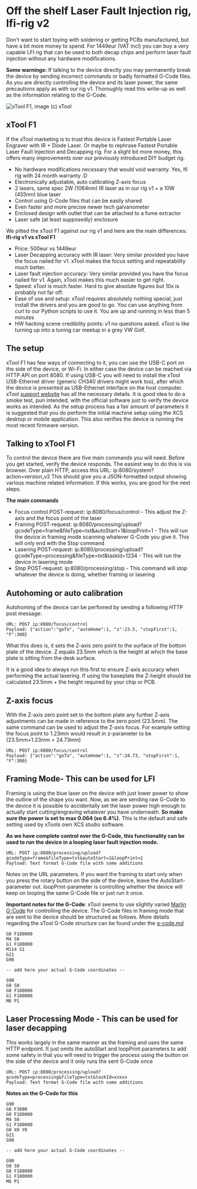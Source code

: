 # Off the shelf Laser Fault Injection rig, lfi-rig v2
Don't want to start toying with soldering or getting PCBs manufactured, but have a bit more money to spend. For 1449eur (VAT incl) you can buy a very capable LFI rig that can be used to both decap chips and perform laser fault injection without any hardware modifications. 

**Some warnings:** If talking to the device directly you may permanently break the device by sending incorrect commands or badly formatted G-Code files. As you are directly controlling the device and its laser power, the same precautions apply as with our rig v1. Thoroughly read this write-up as well as the information relating to the G-Code.

![xTool F1, image (c) xTool](/Other/Images/xtool-f1.png)

## xTool F1
If the xTool marketing is to trust this device is Fastest Portable Laser Engraver with IR + Diode Laser. Or maybe to rephrase Fastest Portable Laser Fault Injection and Decapping rig. For a slight bit more money, this offers many improvements over our previously introduced DIY budget rig. 

- No hardware modifications necessary that would void warranty. Yes, lfi rig with 24 month warranty :D 
- Electronically adjustable, auto calibrating Z-axis focus
- 2 lasers, same spec 2W (1064nm) IR laser as in our rig v1 + a 10W (455nm) blue laser
- Control using G-Code files that can be easily shared
- Even faster and more precise newer tech galvanometer
- Enclosed design with outlet that can be attached to a fume extractor
- Laser safe (at least supposedly) enclosure

We pitted the xTool F1 against our rig v1 and here are the main differences:
**lfi-rig v1 vs xTool F1**
- Price: 500eur vs 1449eur
- Laser Decapping accuracy with IR laser: Very similar provided you have the focus nailed for v1. xTool makes the focus setting and repeatability much better.
- Laser fault injection accuracy: Very similar provided you have the focus nailed for v1. Again, xTool makes this much easier to get right.
- Speed: xTool is much faster. Hard to give absolute figures but 10x is probably not far off.
- Ease of use and setup: xTool requires absolutely nothing special, just install the drivers and you are good to go. You can use anything from curl to our Python scripts to use it. You are up and running in less than 5 minutes
- HW hacking scene credibility points: v1 no questions asked. xTool is like turning up into a tuning car meetup in a grey VW Golf.

## The setup
xTool F1 has few ways of connecting to it, you can use the USB-C port on the side of the device, or Wi-Fi. In either case the device can be reached via HTTP API on port 8080. If using USB-C you will need to install the xTool USB-Ethernet driver (generic CH340 drivers might work too), after which the device is presented as USB-Ethernet interface on the host computer. xTool [support website](https://support.xtool.com/product/2) has all the necessary details. It is good idea to do a smoke test, pun intended, with the official software just to verify the device works as intended. As the setup process has a fair amount of parameters it is suggested that you do perform the initial machine setup using the XCS desktop or mobile application. This also verifies the device is running the most recent firmware version.


## Talking to xTool F1
To control the device there are five main commands you will need. Before you get started, verify the device responds. The easiest way to do this is via browser. Over plain HTTP, access this URL: ip:8080/system?action=version_v2 This should give you a JSON-formatted output showing various machine related information. If this works, you are good for the next steps.

**The main commands**
- Focus control POST-request: ip:8080/focus/control - This adjust the Z-axis and the focus point of the laser
- Framing POST-request: ip:8080/processing/upload?gcodeType=frame&fileType=txt&autoStart=1&loopPrint=1 - This will run the device in framing mode scanning whatever G-Code you give it. This will only end with the Stop command
- Lasering POST-request: ip:8080/processing/upload?gcodeType=processing&fileType=txt&taskId=1234 - This will run the device in lasering mode
- Stop POST-request: ip:8080/processing/stop - This command will stop whatever the device is doing, whether framing or lasering


## Autohoming or auto calibration
Autohoming of the device can be perfomed by sending a following HTTP post message:

```
URL: POST ip:8080/focus/control
Payload: {"action":"goTo", "autoHome":1, "z":23.5, "stopFirst":1, "F":300}
```

What this does is, it sets the Z-axis zero point to the surface of the bottom plate of the device. Z equals 23.5mm which is the height at which the base plate is sitting from the desk surface.

It is a good idea to always run this first to ensure Z-axis accuracy when performing the actual lasering. If using the baseplate the Z-height should be calculated 23.5mm + the height required by your chip or PCB.

## Z-axis focus
With the Z-axis zero point set to the bottom plate any further Z-axis adjustments can be made in reference to the zero point (23.5mm). The same command can be used to adjust the Z-axis focus. For example setting the focus point to 1.23mm would result in z-parameter to be (23.5mm+1.23mm = 24.73mm)

```
URL: POST ip:8080/focus/control
Payload: {"action":"goTo", "autoHome":1, "z":24.73, "stopFirst":1, "F":300}
```

## Framing Mode- This can be used for LFI
Framing is using the blue laser on the device with just lower power to show the outline of the shape you want. Now, as we are sending raw G-Code to the device it is possible to accidentally set the laser power high enough to actually start cutting/engraving whatever you have underneath. **So make sure the power is set to max 0.064 (so 6.4%).** This is the default and safe setting used by xTools own XCS studio software.

**As we have complete control over the G-Code, this functionality can be used to run the device in a looping laser fault injection mode.**

```
URL: POST ip:8080/processing/upload?gcodeType=frame&fileType=txt&autoStart=1&loopPrint=1
Payload: Text format G-Code file with some additions
```

Notes on the URL parameters. If you want the framing to start only when you press the rotary button on the side of the device, leave the AutoStart-parameter out. loopPrint-parameter is controlling whether the device will keep on looping the same G-Code file or just run it once. 

**Important notes for the G-Code**:
xTool seems to use slightly varied [Marlin G-Code](https://marlinfw.org/meta/gcode/) for controlling the device. The G-Code files in framing mode that are sent to the device should be structured as follows. More details regarding the xTool G-Code structure can be found under the [g-code.md](/rigv2/g-code.md)

```
G0 F180000
M4 S0
G1 F180000
M114 S1
G21
G90

-- add here your actual G-Code coordinates --

G90
G0 S0
G0 F180000
G1 F180000
M6 P1
```

## Laser Processing Mode - This can be used for laser decapping
This works largely in the same manner as the framing and uses the same HTTP endpoint. It just omits the autoStart and loopPrint parameters to add some safety in that you will need to trigger the process using the button on the side of the device and it only runs the sent G-Code once

```
URL: POST ip:8080/processing/upload?gcodeType=processing&fileType=txt&taskId=xxxxx 
Payload: Text format G-Code file with some additions
```

**Notes on the G-Code for this**
```
G90
G0 F3000
G0 F180000
M4 S0
G1 F180000
G0 X0 Y0
G21
G90

-- add here your actual G-Code coordinates --

G90
G0 S0
G0 F180000
G1 F180000
M6 P1
```
